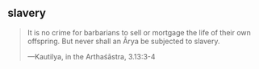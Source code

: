 ## slavery
> It is no crime for barbarians to sell or mortgage the life of their own offspring. But never shall an Ārya be subjected to slavery.
> 
> —Kautilya, in the Arthaśāstra, 3.13:3-4